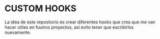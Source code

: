 # CUSTOM HOOKS

La idea de este repositorio es crear diferentes hooks que crea que me van hacer utiles en fuutros proyectos, asi evito tener que escribirlos nuevamente.
